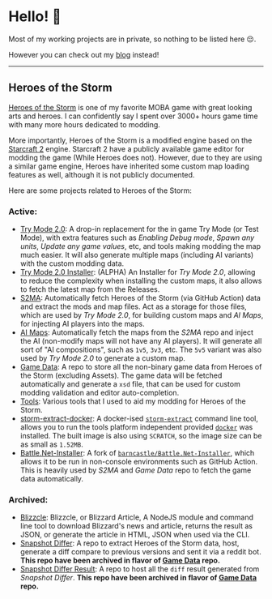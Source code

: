 # Hello! 🥳

Most of my working projects are in private, so nothing to be listed here 😔.

However you can check out my [blog](https://blog.jamiephan.net) instead!

---

## Heroes of the Storm

[Heroes of the Storm](https://heroesofthestorm.com/) is one of my favorite MOBA game with great looking arts and heroes. I can confidently say I spent over 3000+ hours game time with many more hours dedicated to modding.

More importantly, Heroes of the Storm is a modified engine based on the [Starcraft 2](https://starcraft2.com/) engine. Starcraft 2 have a publicly available game editor for modding the game (While Heroes does not). However, due to they are using a similar game engine, Heroes have inherited some custom map loading features as well, although it is not publicly documented.

Here are some projects related to Heroes of the Storm:

### Active:

- [Try Mode 2.0](https://github.com/jamiephan/HeroesOfTheStorm_TryMode2.0): A drop-in replacement for the in game Try Mode (or Test Mode), with extra features such as *Enabling Debug mode*, *Spawn any units*, *Update any game values*, etc, and tools making modding the map much easier. It will also generate multiple maps (including AI variants) with the custom modding data.
- [Try Mode 2.0 Installer](https://github.com/jamiephan/HeroesOfTheStorm_TryMode2.0Installer): (ALPHA) An Installer for *Try Mode 2.0*, allowing to reduce the complexity when installing the custom maps, it also allows to fetch the latest map from the Releases.
- [S2MA](https://github.com/jamiephan/HeroesOfTheStorm_S2MA): Automatically fetch Heroes of the Storm (via GitHub Action) data and extract the mods and map files. Act as a storage for those files, which are used by *Try Mode 2.0*, for building custom maps and *AI Maps*, for injecting AI players into the maps.
- [AI Maps](https://github.com/jamiephan/HeroesOfTheStorm_AIMaps): Automatically fetch the maps from the *S2MA* repo and inject the AI (non-modify maps will not have any AI players). It will generate all sort of "AI compositions", such as `1v5`, `3v3`, etc. The `5v5` variant was also used by *Try Mode 2.0* to generate a custom map.
- [Game Data](https://github.com/jamiephan/HeroesOfTheStorm_Gamedata): A repo to store all the non-binary game data from Heroes of the Storm (excluding Assets). The game data will be fetched automatically and generate a `xsd` file, that can be used for custom modding validation and editor auto-completion.
- [Tools](https://github.com/jamiephan/HeroesOfTheStorm_Tools): Various tools that I used to aid my modding for Heroes of the Storm.
- [storm-extract-docker](https://github.com/jamiephan/storm-extract-docker): A docker-ised [`storm-extract`](https://github.com/nydus/storm-extract) command line tool, allows you to run the tools platform independent provided [`docker`](https://www.docker.com/) was installed. The built image is also using `SCRATCH`, so the image size can be as small as `1.52MB`.
- [Battle.Net-Installer](https://github.com/jamiephan/Battle.Net-Installer): A fork of [`barncastle/Battle.Net-Installer`](https://github.com/barncastle/Battle.Net-Installer), which allows it to be run in non-console environments such as GitHub Action. This is heavily used by *S2MA* and *Game Data* repo to fetch the game data automatically.


### Archived:

- [Blizzcle](https://github.com/jamiephan/blizzcle): Blizzcle, or Blizzard Article, A NodeJS module and command line tool to download Blizzard's news and article, returns the result as JSON, or generate the article in HTML, JSON when used via the CLI.
- [Snapshot Differ](https://github.com/jamiephan/HeroesOfTheStorm_SnapshotDiffer): A repo to extract Heroes of the Storm data, host, generate a diff compare to previous versions and sent it via a reddit bot. **This repo have been archived in flavor of [Game Data](https://github.com/jamiephan/HeroesOfTheStorm_Gamedata) repo.**
- [Snapshot Differ Result](https://github.com/jamiephan/HeroesOfTheStorm_SnapshotDifferResult): A repo to host all the `diff` result generated from *Snapshot Differ*. **This repo have been archived in flavor of [Game Data](https://github.com/jamiephan/HeroesOfTheStorm_Gamedata) repo.**